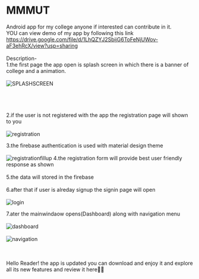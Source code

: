 # MMMUT
Android app for my college anyone if interested can contribute in it.<br>
YOU can view demo of my app by following this link<br>
https://drive.google.com/file/d/1LhQZYJ2SbijG6ToFeNjUWov-aF3ehRcX/view?usp=sharing
<br><br>
Description-<br>
1.the first page the app open is splash screen in which there is a banner of college and a animation.<br><br>
![SPLASHSCREEN](https://user-images.githubusercontent.com/85097442/142750343-e551850b-45f3-41bc-a570-c5a4d575425a.jpg)
<br>
<br><br><br><br>
2.if the user is not registered with the app the registration page will shown to you<br><br>
![registration](https://user-images.githubusercontent.com/85097442/142750382-b84515c4-4e19-4ac1-bfc1-a1743b381f87.jpg)

3.the firebase authentication is used with material design theme<br><br>
![registrationfillup](https://user-images.githubusercontent.com/85097442/142750387-d1e30d3f-9d77-42a4-8b2c-b596f31cc159.jpg)
4.the registration form will provide best user friendly response as shown<br><br>
5.the data will stored in the firebase <br><br>
6.after that if user is alreday signup the signin page will open <br><br>
![login](https://user-images.githubusercontent.com/85097442/142750397-5b7b580f-e32f-4dd4-a6c8-66c2ad9c19c1.jpg)

7.ater the mainwindaow opens(Dashboard) along with navigation menu<br><br>
![dashboard](https://user-images.githubusercontent.com/85097442/142750406-33c0fa07-c6c2-46ab-b809-87f9a5e787a2.jpg)<br><br>
![navigation](https://user-images.githubusercontent.com/85097442/142750415-17d2bb89-f5de-4caa-9841-e8e7447d7106.jpg)
<br><br><br>


Hello Reader! the app is updated you can download and enjoy it and explore all its new features and review it here🙏🙏
